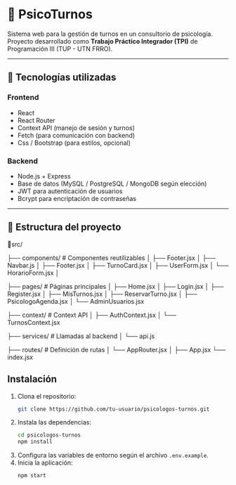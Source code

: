 
# 🧠 PsicoTurnos

Sistema web para la gestión de turnos en un consultorio de psicología.  
Proyecto desarrollado como **Trabajo Práctico Integrador (TPI)** de Programación III (TUP - UTN FRRO).  

---

## 📌 Tecnologías utilizadas

### Frontend
- React  
- React Router
- Context API (manejo de sesión y turnos)  
- Fetch (para comunicación con backend)  
- Css / Bootstrap (para estilos, opcional)

### Backend
- Node.js + Express  
- Base de datos (MySQL / PostgreSQL / MongoDB según elección)  
- JWT para autenticación de usuarios  
- Bcrypt para encriptación de contraseñas  

---

## 📂 Estructura del proyecto

📂src/

├── components/ # Componentes reutilizables
│ ├── Footer.jsx
│ ├── Navbar.js 
│ ├── Footer.jsx
│ ├── TurnoCard.jsx
│ ├── UserForm.jsx
│ └── HorarioForm.jsx
│

├── pages/ # Páginas principales
│ ├── Home.jsx
│ ├── Login.jsx
│ ├── Register.jsx
│ ├── MisTurnos.jsx
│ ├── ReservarTurno.jsx
│ ├── PsicologoAgenda.jsx
│ └── AdminUsuarios.jsx
 
├── context/ # Context API
│ ├── AuthContext.jsx
│ └── TurnosContext.jsx

├── services/ # Llamadas al backend
│ └── api.js

├── routes/ # Definición de rutas
│ └── AppRouter.jsx
│
├── App.jsx
└── index.jsx

## Instalación

1. Clona el repositorio:
    ```bash
    git clone https://github.com/tu-usuario/psicologos-turnos.git
    ```
2. Instala las dependencias:
    ```bash
    cd psicologos-turnos
    npm install
    ```
3. Configura las variables de entorno según el archivo `.env.example`.
4. Inicia la aplicación:
    ```bash
    npm start
    ```

